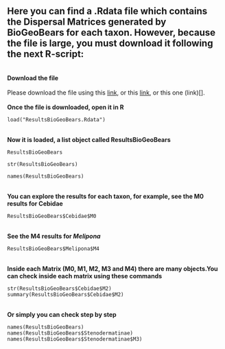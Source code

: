 ## Here you can find a .Rdata file which contains the Dispersal Matrices generated by BioGeoBears for each taxon. However, because the file is large, you must download it following the next R-script: </br>
</br>__Download the file__</br>
</br>Please download the file using this [link](https://files.fm/down.php?i=q7a7a9dh), or this [link](https://fv2-1.failiem.lv/down.php?i=q7a7a9dh&download_checksum=8d917d213a27b6c128224eecc75d19d73ef3a2cc&download_timestamp=1536126729), or this one (link)[].</br>
</br>__Once the file is downloaded, open it in R__
```
load("ResultsBioGeoBears.Rdata")
```

</br>__Now it is loaded, a list object called ResultsBioGeoBears__
```
ResultsBioGeoBears

str(ResultsBioGeoBears)

names(ResultsBioGeoBears)
```
</br>__You can explore the results for each taxon, for example, see the M0 results for Cebidae__
```
ResultsBioGeoBears$Cebidae$M0
```
</br>__See the M4 results for *Melipona*__
```
ResultsBioGeoBears$Melipona$M4
```
</br>__Inside each Matrix (M0, M1, M2, M3 and M4) there are many objects.You can check inside each matrix using these commands__
```
str(ResultsBioGeoBears$Cebidae$M2)
summary(ResultsBioGeoBears$Cebidae$M2)
```
</br>__Or simply you can check step by step__
```
names(ResultsBioGeoBears)
names(ResultsBioGeoBears$Stenodermatinae)
names(ResultsBioGeoBears$Stenodermatinae$M3)
```

